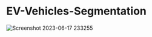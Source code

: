 # EV-Vehicles-Segmentation
![Screenshot 2023-06-17 233255](https://github.com/iyushjha7/EV-Vehicles-Segmentation/assets/127582457/6b1db270-ec12-4caf-a349-ad5069fec040)
